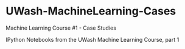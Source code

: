 # UWash-MachineLearning-Cases
Machine Learning Course #1 - Case Studies

IPython Notebooks from the UWash Machine Learning Course, part 1
